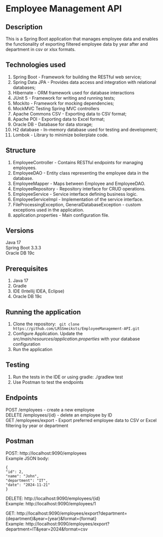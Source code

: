 # Employee Management API
## Description 
This is a Spring Boot application that manages employee data and enables the
functionality of exporting filtered employee data by year after
and department in csv or xlsx formats.

## Technologies used
1. Spring Boot - Framework for building the RESTful web service;
2. Spring Data JPA -  Provides data access and integration with relational databases;
3. Hibernate - ORM framework used for database interactions
4. JUnit 5 - Framework for writing and running tests;
5. Mockito - Framework for mocking dependencies;
6. MockMVC Testing Spring MVC controllers
7. Apache Commons CSV - Exporting data to CSV format;
8. Apache POI - Exporting data to Excel format;
9. Oracle DB - Database for data storage;
10. H2 database - In-memory database used for testing and development;
11. Lombok - Library to minimize boilerplate code.

## Structure

1. EmployeeController - Contains RESTful endpoints for managing employees.
2. EmployeeDAO - Entity class representing the employee data in the database.
3. EmployeeMapper - Maps between Employee and EmployeeDAO.
4. EmployeeRepository - Repository interface for CRUD operations.
5. EmployeeService - Service interface defining business logic.
6. EmployeeServiceImpl -  Implementation of the service interface.
7. FileProcessingException, GeneralDatabaseException - custom exceptions used in the application.
8. application.properties -  Main configuration file.

## Versions
Java 17 <br>
Spring Boot 3.3.3 <br>
Oracle DB 19c <br>

## Prerequisites
1. Java 17
2. Gradle
3. IDE (Intellij IDEA, Eclipse)
4. Oracle DB 19c

## Running the application
1. Clone the repository:
` git clone https://github.com/LRSSmeiksts/EmployeeManagement-API.git`
2. Configure Application. Update the _src/main/resources/application.properties_ with your database configuration
3. Run the application

## Testing
1. Run the tests in the IDE or using gradle: ./gradlew test
2. Use Postman to test the endpoints

## Endpoints 
POST /employees - create a new employee <br>
DELETE /employees/{id} - delete an employee by ID <br> 
GET /employees/export - Export preferred employee data to CSV or Excel filtering by year or department

## Postman 
POST: http://localhost:9090/employees <br>
Example JSON body:
```
{
"id": 2,
"name": "John",
"department": "IT",
"date": "2024-11-21"
}
```
DELETE: http://localhost:9090/employees/{id} <br>
Example: http://localhost:9090/employees/1

GET: http://localhost:9090/employees/export?department={department}&year={year}&format={format} <br>
Example: http://localhost:9090/employees/export?department=IT&year=2024&format=csv